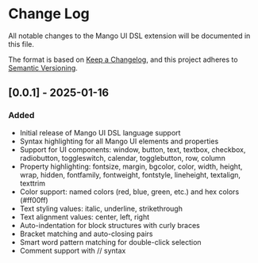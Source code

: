 # Change Log

All notable changes to the Mango UI DSL extension will be documented in this file.

The format is based on [Keep a Changelog](http://keepachangelog.com/), and this project adheres to [Semantic Versioning](http://semver.org/).

## [0.0.1] - 2025-01-16

### Added
- Initial release of Mango UI DSL language support
- Syntax highlighting for all Mango UI elements and properties
- Support for UI components: window, button, text, textbox, checkbox, radiobutton, toggleswitch, calendar, togglebutton, row, column
- Property highlighting: fontsize, margin, bgcolor, color, width, height, wrap, hidden, fontfamily, fontweight, fontstyle, lineheight, textalign, texttrim
- Color support: named colors (red, blue, green, etc.) and hex colors (#ff00ff)
- Text styling values: italic, underline, strikethrough
- Text alignment values: center, left, right
- Auto-indentation for block structures with curly braces
- Bracket matching and auto-closing pairs
- Smart word pattern matching for double-click selection
- Comment support with // syntax